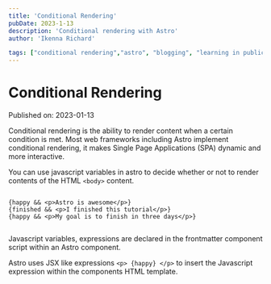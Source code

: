 ```yaml
---
title: 'Conditional Rendering'
pubDate: 2023-1-13
description: 'Conditional rendering with Astro'
author: 'Ikenna Richard'

tags: ["conditional rendering","astro", "blogging", "learning in public"]
---
```


# Conditional Rendering

Published on: 2023-01-13

Conditional rendering is the ability to render content when a certain condition is met. Most web frameworks including Astro implement conditional rendering, it makes Single Page Applications (SPA) dynamic  and more interactive. 

You can use javascript variables in astro to decide whether or not to render contents of the HTML `<body>` content.
```astro

{happy && <p>Astro is awesome</p>}
{finished && <p>I finished this tutorial</p>}
{happy && <p>My goal is to finish in three days</p>}


```

Javascript variables, expressions are declared in the frontmatter component script within an Astro component. 

Astro uses JSX like expressions `<p> {happy} </p>` to insert the Javascript expression within the components HTML template.
